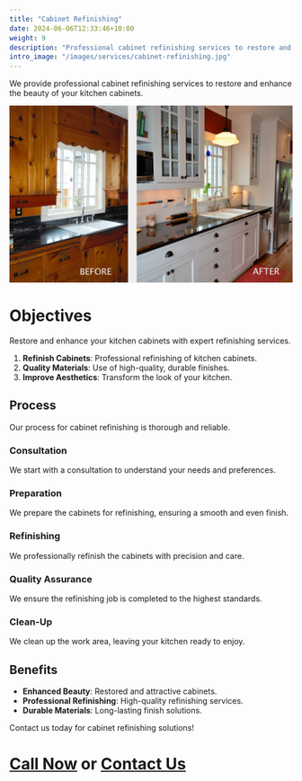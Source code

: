 ```yaml
---
title: "Cabinet Refinishing"
date: 2024-06-06T12:33:46+10:00
weight: 9
description: "Professional cabinet refinishing services to restore and enhance the beauty of your kitchen cabinets."
intro_image: "/images/services/cabinet-refinishing.jpg"
---
```


We provide professional cabinet refinishing services to restore and enhance the beauty of your kitchen cabinets.

![Cabinet Refinishing](/images/services/cabinet-refinishing.jpg)

# Objectives

Restore and enhance your kitchen cabinets with expert refinishing services.

1. **Refinish Cabinets**: Professional refinishing of kitchen cabinets.
2. **Quality Materials**: Use of high-quality, durable finishes.
3. **Improve Aesthetics**: Transform the look of your kitchen.

## Process

Our process for cabinet refinishing is thorough and reliable.

### Consultation

We start with a consultation to understand your needs and preferences.

### Preparation

We prepare the cabinets for refinishing, ensuring a smooth and even finish.

### Refinishing

We professionally refinish the cabinets with precision and care.

### Quality Assurance

We ensure the refinishing job is completed to the highest standards.

### Clean-Up

We clean up the work area, leaving your kitchen ready to enjoy.

## Benefits

- **Enhanced Beauty**: Restored and attractive cabinets.
- **Professional Refinishing**: High-quality refinishing services.
- **Durable Materials**: Long-lasting finish solutions.

Contact us today for cabinet refinishing solutions!

# [Call Now](tel:561-846-0938) or [Contact Us](/contact)
